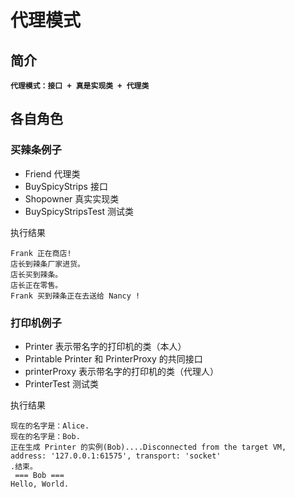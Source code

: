 # 代理模式 #
## 简介 ##
**```代理模式：接口 + 真是实现类 + 代理类```**
## 各自角色 ##
### 买辣条例子 ###
- Friend 代理类
- BuySpicyStrips 接口
- Shopowner 真实实现类
- BuySpicyStripsTest 测试类<br/>

执行结果
```shell
Frank 正在商店!
店长到辣条厂家进货。
店长买到辣条。
店长正在零售。
Frank 买到辣条正在去送给 Nancy !
```

### 打印机例子 ###
- Printer 表示带名字的打印机的类（本人）
- Printable Printer 和 PrinterProxy 的共同接口
- printerProxy 表示带名字的打印机的类（代理人）
- PrinterTest 测试类<br/>

执行结果
```shell
现在的名字是：Alice.
现在的名字是：Bob.
正在生成 Printer 的实例(Bob)....Disconnected from the target VM, address: '127.0.0.1:61575', transport: 'socket'
.结束。
 === Bob ===
Hello, World.
```